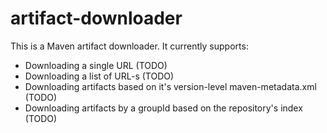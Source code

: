 # artifact-downloader

This is a Maven artifact downloader. It currently supports:
* Downloading a single URL (TODO)
* Downloading a list of URL-s (TODO)
* Downloading artifacts based on it's version-level maven-metadata.xml (TODO)
* Downloading artifacts by a groupId based on the repository's index (TODO)
